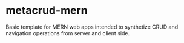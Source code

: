 # metacrud-mern
Basic template for MERN web apps intended to synthetize CRUD and navigation operations from server and client side.
